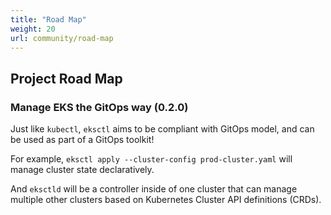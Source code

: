 ```yaml
---
title: "Road Map"
weight: 20
url: community/road-map
---
```


## Project Road Map

### Manage EKS the GitOps way (0.2.0)

Just like `kubectl`, `eksctl` aims to be compliant with GitOps model, and can be used as part of a GitOps toolkit!

For example, `eksctl apply --cluster-config prod-cluster.yaml` will manage cluster state declaratively.

And `eksctld` will be a controller inside of one cluster that can manage multiple other clusters based on Kubernetes Cluster API definitions (CRDs).

